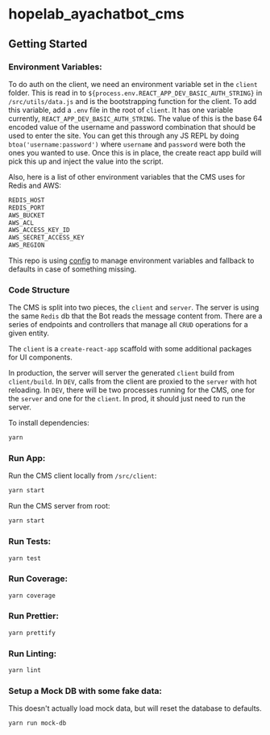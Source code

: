 # hopelab_ayachatbot_cms

## Getting Started

### Environment Variables:

To do auth on the client, we need an environment variable set in the `client` folder. This is read in to `${process.env.REACT_APP_DEV_BASIC_AUTH_STRING}` in `/src/utils/data.js` and is the bootstrapping function for the client. To add this variable, add a `.env` file in the root of `client`. It has one variable currently, `REACT_APP_DEV_BASIC_AUTH_STRING`. The value of this is the base 64 encoded value of the username and password combination that should be used to enter the site. You can get this through any JS REPL by doing `btoa('username:password')` where `username` and `password` were both the ones you wanted to use. Once this is in place, the create react app build will pick this up and inject the value into the script.

Also, here is a list of other environment variables that the CMS uses for Redis and AWS:

```bash
REDIS_HOST
REDIS_PORT
AWS_BUCKET
AWS_ACL
AWS_ACCESS_KEY_ID
AWS_SECRET_ACCESS_KEY
AWS_REGION
```

This repo is using [config](https://www.npmjs.com/package/config) to manage environment variables and fallback to defaults in case of something missing.

### Code Structure

The CMS is split into two pieces, the `client` and `server`. The server is using the same `Redis` db that the Bot reads the message content from. There are a series of endpoints and controllers that manage all `CRUD` operations for a given entity.

The `client` is a `create-react-app` scaffold with some additional packages for UI components.

In production, the server will server the generated `client` build from `client/build`. In `DEV`, calls from the client are proxied to the `server` with hot reloading. In `DEV`, there will be two processes running for the CMS, one for the `server` and one for the `client`. In prod, it should just need to run the server.

To install dependencies:

```bash
yarn
```

### Run App:

Run the CMS client locally from `/src/client`:
```bash
yarn start
```

Run the CMS server from root:
```bash
yarn start
```


### Run Tests:

```bash
yarn test
```

### Run Coverage:

```bash
yarn coverage
```

### Run Prettier:

```bash
yarn prettify
```

### Run Linting:

```bash
yarn lint
```

### Setup a Mock DB with some fake data:

This doesn't actually load mock data, but will reset the database to defaults.

```bash
yarn run mock-db
```

